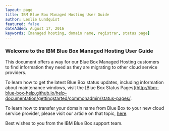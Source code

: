 ```yaml
---
layout: page
title: IBM Blue Box Managed Hosting User Guide
author: Leslie Lundquist
featured: false
dateAdded: August 17, 2016
keywords: [managed hosting, domain name, registrar, status page]
---
```


### Welcome to the IBM Blue Box Managed Hosting User Guide

This document offers a way for our Blue Box Managed Hosting customers to find information they need as they are migrating to other cloud service providers.

To learn how to get the latest Blue Box status updates, including information about maintenance windows, visit the [Blue Box Status Pages](http://ibm-blue-box-help.github.io/help-documentation/gettingstarted/commonadmin/status-pages/.

To learn how to transfer your domain name from Blue Box to your new cloud service provider, please visit our article on that topic, [here](https://github.com/IBM-Blue-Box-Help/help-documentation/blob/gh-pages/_drafts/Transferring_A_Domain_From_Blue_Box.md).

Best wishes to you from the IBM Blue Box support team.
